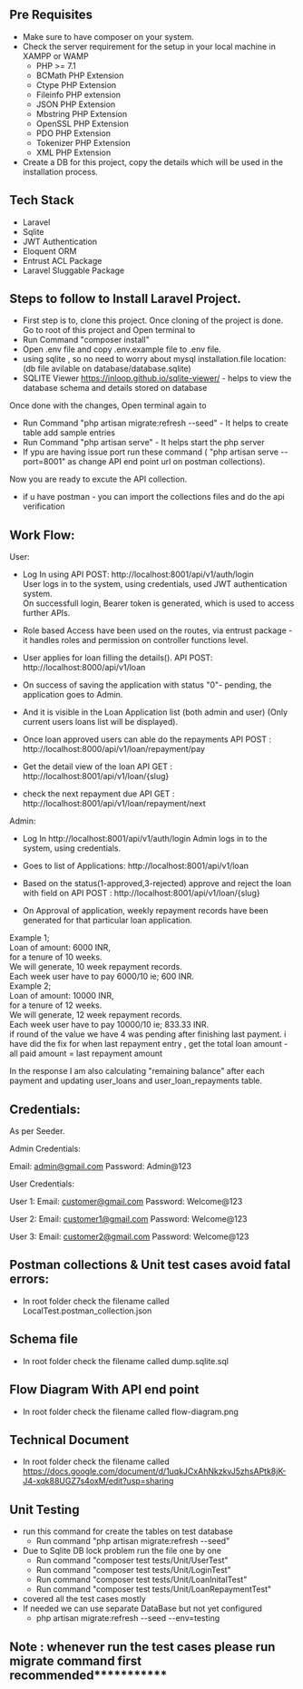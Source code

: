 


## Pre Requisites

- Make sure to have composer on your system.
- Check the server requirement for the setup in your local machine in XAMPP or WAMP
    - PHP >= 7.1 
    - BCMath PHP Extension 
    - Ctype PHP Extension 
    - Fileinfo PHP extension 
    - JSON PHP Extension 
    - Mbstring PHP Extension 
    - OpenSSL PHP Extension 
    - PDO PHP Extension 
    - Tokenizer PHP Extension 
    - XML PHP Extension
- Create a DB for this project, copy the details which will be used in the installation process.

## Tech Stack

- Laravel
- Sqlite
- JWT Authentication
- Eloquent ORM
- Entrust ACL Package
- Laravel Sluggable Package

## Steps to follow to Install Laravel Project.

- First step is to, clone this project.
  Once cloning of the project is done. Go to root of this project and Open terminal to 
- Run Command "composer install"
- Open .env file and copy .env.example file to .env file.
- using sqlite , so no need to worry about mysql installation.file location: (db file avilable on database/database.sqlite)
- SQLITE Viewer https://inloop.github.io/sqlite-viewer/  - helps to view the database schema and details stored on database

Once done with the changes, Open terminal again to
- Run Command "php artisan migrate:refresh --seed"  - It helps to create table add sample entries
- Run Command "php artisan serve" - It helps start the php server
- If ypu are having issue port run these command ( "php artisan serve --port=8001" as change API end point url on postman collections).

Now you are ready to excute the API collection.

- if u have postman - you can import the collections files and do the api verification

## Work Flow:

User:

- Log In using API POST: http://localhost:8001/api/v1/auth/login </br>
    User logs in to the system, using credentials, used JWT authentication system. </br>
    On successfull login, Bearer token is generated, which is used to access further APIs.
- Role based Access have been used on the routes, via entrust package - it handles roles and permission on controller functions level.

- User applies for loan filling the details(). API POST: http://localhost:8000/api/v1/loan
- On success of saving the application with status "0"- pending, the application goes to Admin.
- And it is visible in the Loan Application list (both admin and user) (Only current users loans list will be displayed). 
- Once loan approved users can able do the repayments  API POST : http://localhost:8000/api/v1/loan/repayment/pay
- Get the detail view of the loan API GET : http://localhost:8001/api/v1/loan/{slug} 
- check the next repayment due API GET : http://localhost:8001/api/v1/loan/repayment/next

Admin:
- Log In http://localhost:8001/api/v1/auth/login
    Admin logs in to the system, using credentials.
- Goes to list of Applications: http://localhost:8001/api/v1/loan

- Based on the status(1-approved,3-rejected)  approve and reject the loan with field on
API POST : http://localhost:8001/api/v1/loan/{slug} 

- On Approval of application, weekly repayment records have been generated for that particular loan application.

Example 1;</br> Loan of amount: 6000 INR,</br> for a tenure of 10 weeks.</br>
We will generate, 10 week repayment records.</br>
Each week user have to pay 6000/10 ie; 600 INR.</br>
Example 2;</br> Loan of amount: 10000 INR,</br> for a tenure of 12 weeks.</br>
We will generate, 12 week repayment records.</br>
Each week user have to pay 10000/10 ie; 833.33 INR.</br>
if round of the value we have 4 was pending after finishing last payment. i have did the fix for when last repayment entry , get the total loan amount -all paid amount = last repayment amount</br>

In the response I am also calculating "remaining balance" after each payment and updating user_loans and user_loan_repayments table.</br>


## Credentials:
As per Seeder.

Admin Credentials:

Email: admin@gmail.com
Password: Admin@123

User Credentials:

User 1: 
    Email: customer@gmail.com
    Password: Welcome@123

User 2: 
    Email: customer1@gmail.com
    Password: Welcome@123

User 3: 
    Email: customer2@gmail.com
    Password: Welcome@123

## Postman collections & Unit test cases avoid fatal errors:
- In root folder check the filename called LocalTest.postman_collection.json

## Schema file
- In root folder check the filename called dump.sqlite.sql

## Flow Diagram With API end point

- In root folder check the filename called flow-diagram.png

## Technical Document

- In root folder check the filename called https://docs.google.com/document/d/1uqkJCxAhNkzkvJ5zhsAPtk8jK-J4-xqk88UGZ7s4oxM/edit?usp=sharing


## Unit Testing

- run this command for create the tables on test database
    - Run command "php artisan migrate:refresh --seed"
- Due to Sqlite DB lock problem run the file one by one
    - Run command "composer test  tests/Unit/UserTest"
    - Run command "composer test  tests/Unit/LoginTest"
    - Run command "composer test  tests/Unit/LoanInitalTest"
    - Run command "composer test  tests/Unit/LoanRepaymentTest"
- covered all the test cases mostly
- If needed we can use separate DataBase but not yet configured
     - php artisan migrate:refresh --seed --env=testing



## Note : ******whenever run the test cases please run migrate command first recommended*****************
